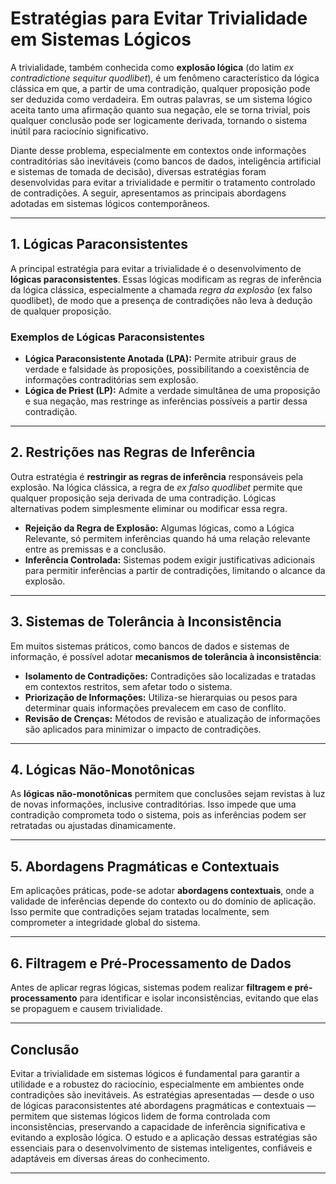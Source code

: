 
# Estratégias para Evitar Trivialidade em Sistemas Lógicos

A trivialidade, também conhecida como **explosão lógica** (do latim *ex contradictione sequitur quodlibet*), é um fenômeno característico da lógica clássica em que, a partir de uma contradição, qualquer proposição pode ser deduzida como verdadeira. Em outras palavras, se um sistema lógico aceita tanto uma afirmação quanto sua negação, ele se torna trivial, pois qualquer conclusão pode ser logicamente derivada, tornando o sistema inútil para raciocínio significativo.

Diante desse problema, especialmente em contextos onde informações contraditórias são inevitáveis (como bancos de dados, inteligência artificial e sistemas de tomada de decisão), diversas estratégias foram desenvolvidas para evitar a trivialidade e permitir o tratamento controlado de contradições. A seguir, apresentamos as principais abordagens adotadas em sistemas lógicos contemporâneos.

---

## 1. Lógicas Paraconsistentes

A principal estratégia para evitar a trivialidade é o desenvolvimento de **lógicas paraconsistentes**. Essas lógicas modificam as regras de inferência da lógica clássica, especialmente a chamada *regra da explosão* (ex falso quodlibet), de modo que a presença de contradições não leva à dedução de qualquer proposição.

### Exemplos de Lógicas Paraconsistentes

- **Lógica Paraconsistente Anotada (LPA):** Permite atribuir graus de verdade e falsidade às proposições, possibilitando a coexistência de informações contraditórias sem explosão.
- **Lógica de Priest (LP):** Admite a verdade simultânea de uma proposição e sua negação, mas restringe as inferências possíveis a partir dessa contradição.

---

## 2. Restrições nas Regras de Inferência

Outra estratégia é **restringir as regras de inferência** responsáveis pela explosão. Na lógica clássica, a regra de *ex falso quodlibet* permite que qualquer proposição seja derivada de uma contradição. Lógicas alternativas podem simplesmente eliminar ou modificar essa regra.

- **Rejeição da Regra de Explosão:** Algumas lógicas, como a Lógica Relevante, só permitem inferências quando há uma relação relevante entre as premissas e a conclusão.
- **Inferência Controlada:** Sistemas podem exigir justificativas adicionais para permitir inferências a partir de contradições, limitando o alcance da explosão.

---

## 3. Sistemas de Tolerância à Inconsistência

Em muitos sistemas práticos, como bancos de dados e sistemas de informação, é possível adotar **mecanismos de tolerância à inconsistência**:

- **Isolamento de Contradições:** Contradições são localizadas e tratadas em contextos restritos, sem afetar todo o sistema.
- **Priorização de Informações:** Utiliza-se hierarquias ou pesos para determinar quais informações prevalecem em caso de conflito.
- **Revisão de Crenças:** Métodos de revisão e atualização de informações são aplicados para minimizar o impacto de contradições.

---

## 4. Lógicas Não-Monotônicas

As **lógicas não-monotônicas** permitem que conclusões sejam revistas à luz de novas informações, inclusive contraditórias. Isso impede que uma contradição comprometa todo o sistema, pois as inferências podem ser retratadas ou ajustadas dinamicamente.

---

## 5. Abordagens Pragmáticas e Contextuais

Em aplicações práticas, pode-se adotar **abordagens contextuais**, onde a validade de inferências depende do contexto ou do domínio de aplicação. Isso permite que contradições sejam tratadas localmente, sem comprometer a integridade global do sistema.

---

## 6. Filtragem e Pré-Processamento de Dados

Antes de aplicar regras lógicas, sistemas podem realizar **filtragem e pré-processamento** para identificar e isolar inconsistências, evitando que elas se propaguem e causem trivialidade.

---

## Conclusão

Evitar a trivialidade em sistemas lógicos é fundamental para garantir a utilidade e a robustez do raciocínio, especialmente em ambientes onde contradições são inevitáveis. As estratégias apresentadas — desde o uso de lógicas paraconsistentes até abordagens pragmáticas e contextuais — permitem que sistemas lógicos lidem de forma controlada com inconsistências, preservando a capacidade de inferência significativa e evitando a explosão lógica. O estudo e a aplicação dessas estratégias são essenciais para o desenvolvimento de sistemas inteligentes, confiáveis e adaptáveis em diversas áreas do conhecimento.

---
```